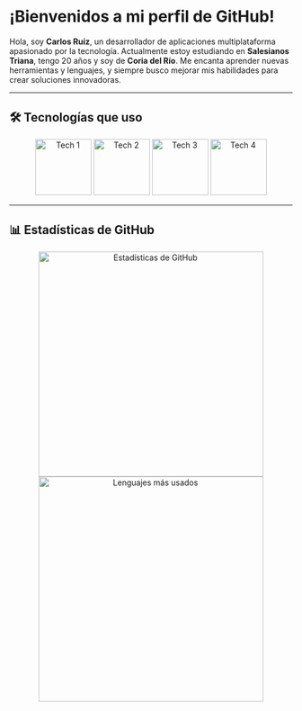 # ¡Bienvenidos a mi perfil de GitHub!

Hola, soy **Carlos Ruiz**, un desarrollador de aplicaciones multiplataforma apasionado por la tecnología. Actualmente estoy estudiando en **Salesianos Triana**, tengo 20 años y soy de **Coria del Río**. Me encanta aprender nuevas herramientas y lenguajes, y siempre busco mejorar mis habilidades para crear soluciones innovadoras.

---

## 🛠 Tecnologías que uso

<p align="center">
  <img src="https://github.com/user-attachments/assets/9c3be40a-5ee2-4616-b2bc-8188867fd52d" alt="Tech 1" width="100"/>
  <img src="https://github.com/user-attachments/assets/3df595ce-c9f2-4c7d-b018-bb108deee843" alt="Tech 2" width="100"/>
  <img src="https://github.com/user-attachments/assets/ae8afaf7-ee37-498f-bb51-76405b3ceec7" alt="Tech 3" width="100"/>
  <img src="https://github.com/user-attachments/assets/cbd43a1c-8ebb-4396-86f8-7ec6bf53256f" alt="Tech 4" width="100"/>
</p>

---

## 📊 Estadísticas de GitHub

<p align="center">
  <img src="https://github-readme-stats.vercel.app/api?username=ruizlo04&show_icons=true&theme=dark" alt="Estadísticas de GitHub" width="400"/>
  <img src="https://github-readme-stats.vercel.app/api/top-langs/?username=ruizlo04&layout=compact&theme=dark" alt="Lenguajes más usados" width="400"/>
</p>
